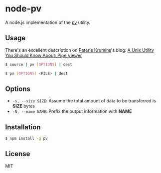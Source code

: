 
# node-pv

  A node.js implementation of the [pv](http://www.ivarch.com/programs/pv.shtml) utility.

## Usage

  There's an excellent description on
  [Peteris Krumins](https://github.com/pkrumins)'s blog:
  [A Unix Utility You Should Know About: Pipe Viewer](http://www.catonmat.net/blog/unix-utilities-pipe-viewer/)

```bash
$ source | pv [OPTIONS] | dest

$ pv [OPTIONS] <FILE> | dest
```

## Options

  - `-s, --size SIZE`: Assume the total amount of data to be transferred is __SIZE__ bytes
  - `-N, --name NAME`: Prefix the output information with __NAME__

## Installation

```bash
$ npm install -g pv
```

## License

  MIT

